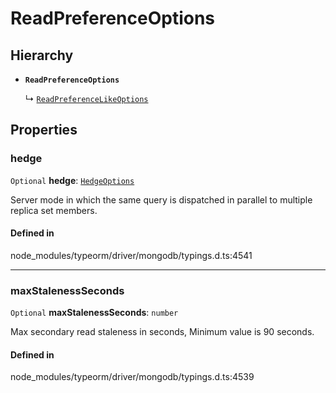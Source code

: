 # ReadPreferenceOptions

## Hierarchy

- **`ReadPreferenceOptions`**

  ↳ [`ReadPreferenceLikeOptions`](ReadPreferenceLikeOptions.md)

## Properties

### hedge

 `Optional` **hedge**: [`HedgeOptions`](HedgeOptions.md)

Server mode in which the same query is dispatched in parallel to multiple replica set members.

#### Defined in

node_modules/typeorm/driver/mongodb/typings.d.ts:4541

___

### maxStalenessSeconds

 `Optional` **maxStalenessSeconds**: `number`

Max secondary read staleness in seconds, Minimum value is 90 seconds.

#### Defined in

node_modules/typeorm/driver/mongodb/typings.d.ts:4539
